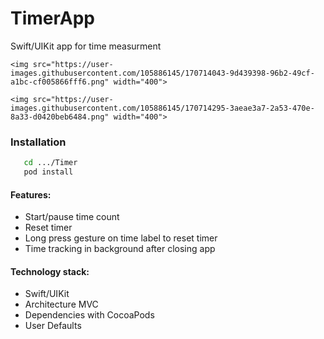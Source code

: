 # TimerApp
Swift/UIKit app for time measurment

    <img src="https://user-images.githubusercontent.com/105886145/170714043-9d439398-96b2-49cf-a1bc-cf005866fff6.png" width="400">

    <img src="https://user-images.githubusercontent.com/105886145/170714295-3aeae3a7-2a53-470e-8a33-d0420beb6484.png" width="400">

### Installation ####
```sh
   cd .../Timer
   pod install 
```

#### Features: ####
   - Start/pause time count
   - Reset timer
   - Long press gesture on time label to reset timer
   - Time tracking in background after closing app 

#### Technology stack: ####
  - Swift/UIKit
  - Architecture MVC
  - Dependencies with CocoaPods
  - User Defaults 
